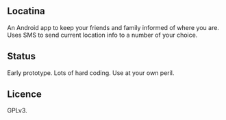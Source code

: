 Locatina
--------

An Android app to keep your friends and family informed of where you are. Uses SMS to send current location info
to a number of your choice.

Status
------

Early prototype. Lots of hard coding. Use at your own peril.

Licence
-------

GPLv3.
